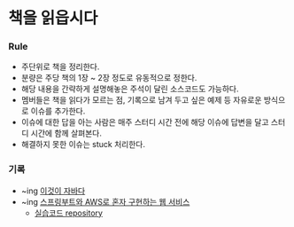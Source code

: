 # 책을 읽읍시다

### Rule
- 주단위로 책을 정리한다.
- 분량은 주당 책의 1장 ~ 2장 정도로 유동적으로 정한다.
- 해당 내용을 간략하게 설명해놓은 주석이 달린 소스코드도 가능하다.
- 멤버들은 책을 읽다가 모르는 점, 기록으로 남겨 두고 싶은 예제 등 자유로운 방식으로 이슈를 추가한다.
- 이슈에 대한 답을 아는 사람은 매주 스터디 시간 전에 해당 이슈에 답변을 달고 스터디 시간에 함께 살펴본다.
- 해결하지 못한 이슈는 stuck 처리한다.


### 기록
- ~ing <a href="https://github.com/sersue/ReadingRecord/tree/master/이것이%20자바다">이것이 자바다</a>
- ~ing <a href="https://github.com/sersue/ReadingRecord/tree/master/스프링부트와%20AWS로%20혼자%20구현하는%20웹%20서비스">스프링부트와 AWS로 혼자 구현하는 웹 서비스</a>
    - <a href="https://github.com/sersue/springboot_webservice"> 실습코드 repository</a>



